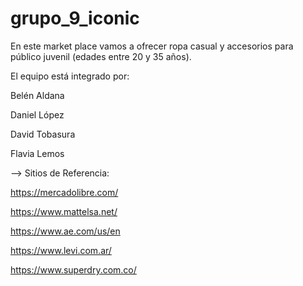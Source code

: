 # grupo_9_iconic

En este market place vamos a ofrecer ropa casual y accesorios para público juvenil (edades entre 20 y 35 años).

El equipo está integrado por: 

Belén Aldana

Daniel López

David Tobasura

Flavia Lemos

--> Sitios de Referencia: 

https://mercadolibre.com/

https://www.mattelsa.net/

https://www.ae.com/us/en

https://www.levi.com.ar/

https://www.superdry.com.co/